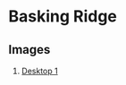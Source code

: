 # Basking Ridge

## Images
1.  [Desktop 1](https://cloud.skytap.com/vms/04b0a2a845fb3d705375185d0e81744d/desktops)